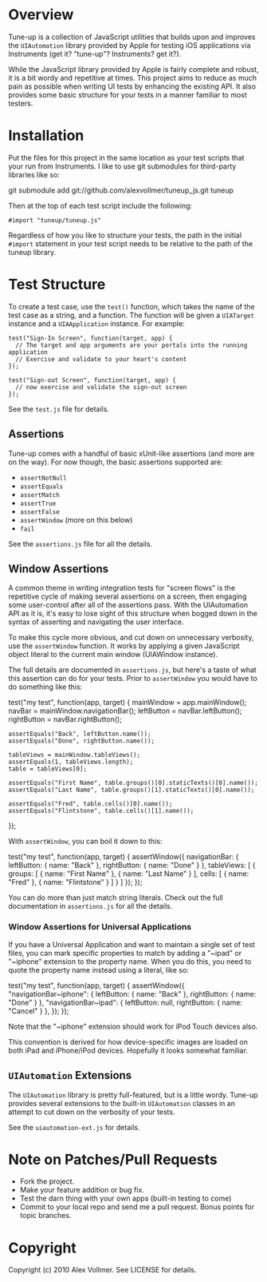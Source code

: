 # Overview #

Tune-up is a collection of JavaScript utilities that builds upon and improves
the `UIAutomation` library provided by Apple for testing iOS applications via
Instruments (get it? "tune-up"? Instruments? get it?). 

While the JavaScript library provided by Apple is fairly complete and robust,
it is a bit wordy and repetitive at times. This project aims to reduce as much
pain as possible when writing UI tests by enhancing the existing API. It also
provides some basic structure for your tests in a manner familiar to most
testers.

# Installation #

Put the files for this project in the same location as your test scripts
that your run from Instruments. I like to use git submodules for third-party
libraries like so:

  git submodule add git://github.com/alexvollmer/tuneup_js.git tuneup

Then at the top of each test script include the following:

    #import "tuneup/tuneup.js"
    
Regardless of how you like to structure your tests, the path in the initial 
`#import` statement in your test script needs to be relative to the path
of the tuneup library.

# Test Structure #

To create a test case, use the `test()` function, which takes the name of
the test case as a string, and a function. The function will be given a
`UIATarget` instance and a `UIAApplication` instance. For example:

    test("Sign-In Screen", function(target, app) {
      // The target and app arguments are your portals into the running application
      // Exercise and validate to your heart's content
    });
    
    test("Sign-out Screen", function(target, app) {
      // now exercise and validate the sign-out screen
    });
    
See the `test.js` file for details.

## Assertions ##

Tune-up comes with a handful of basic xUnit-like assertions (and more are on
the way). For now though, the basic assertions supported are:

  * `assertNotNull`
  * `assertEquals`
  * `assertMatch`
  * `assertTrue`
  * `assertFalse`
  * `assertWindow` (more on this below)
  * `fail`

See the `assertions.js` file for all the details.
  
## Window Assertions ##
A common theme in writing integration tests for "screen flows" is the
repetitive cycle of making several assertions on a screen, then engaging some
user-control after all of the assertions pass. With the UIAutomation API as it
is, it's easy to lose sight of this structure when bogged down in the syntax of
asserting and navigating the user interface.

To make this cycle more obvious, and cut down on unnecessary verbosity, use the
`assertWindow` function. It works by applying a given JavaScript object literal
to the current main window (UIAWindow instance).

The full details are documented in `assertions.js`, but here's a taste of what
this assertion can do for your tests. Prior to `assertWindow` you would have
to do something like this:

  test("my test", function(app, target) {
    mainWindow = app.mainWindow();
    navBar = mainWindow.navigationBar();
    leftButton = navBar.leftButton();
    rightButton = navBar.rightButton();

    assertEquals("Back", leftButton.name());
    assertEquals("Done", rightButton.name());

    tableViews = mainWindow.tableViews();
    assertEquals(1, tableViews.length);
    table = tableViews[0];

    assertEquals("First Name", table.groups()[0].staticTexts()[0].name());
    assertEquals("Last Name", table.groups()[1].staticTexts()[0].name());

    assertEquals("Fred", table.cells()[0].name());
    assertEquals("Flintstone", table.cells()[1].name());
  });

With `assertWindow`, you can boil it down to this:

  test("my test", function(app, target) {
    assertWindow({
      navigationBar: {
        leftButton: { name: "Back" },
        rightButton: { name: "Done" }
      },
      tableViews: [
        {
          groups: [
            { name: "First Name" },
            { name: "Last Name" }
          ],
          cells: [
            { name: "Fred" },
            { name: "Flintstone" }
          ]
        }
      ]
    }); 
  });

You can do more than just match string literals. Check out the full
documentation in `assertions.js` for all the details.

### Window Assertions for Universal Applications ###

If you have a Universal Application and want to maintain a single set of test
files, you can mark specific properties to match by adding a "~ipad" or
"~iphone" extension to the property name. When you do this, you need to quote
the property name instead using a literal, like so:

  test("my test", function(app, target) {
    assertWindow({
      "navigationBar~iphone": {
        leftButton: { name: "Back" },
        rightButton: { name: "Done" }
      },
      "navigationBar~ipad": {
        leftButton: null,
        rightButton: { name: "Cancel" }
      },
    }); 
  });

Note that the "~iphone" extension should work for iPod Touch devices also.

This convention is derived for how device-specific images are loaded on both
iPad and iPhone/iPod devices. Hopefully it looks somewhat familiar.

## `UIAutomation` Extensions ##

The `UIAutomation` library is pretty full-featured, but is a little wordy.
Tune-up provides several extensions to the built-in `UIAutomation` classes in
an attempt to cut down on the verbosity of your tests.

See the `uiautomation-ext.js` for details.

# Note on Patches/Pull Requests #
 
  * Fork the project.
  * Make your feature addition or bug fix.
  * Test the darn thing with your own apps (built-in testing to come)
  * Commit to your local repo and send me a pull request. Bonus points for 
    topic branches.

# Copyright #

Copyright (c) 2010 Alex Vollmer. See LICENSE for details.


